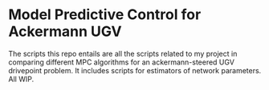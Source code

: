 # Model Predictive Control for Ackermann UGV
The scripts this repo entails are all the scripts related to my project in comparing different MPC algorithms for an ackermann-steered UGV drivepoint problem. It includes scripts for estimators of network parameters. All WIP.
